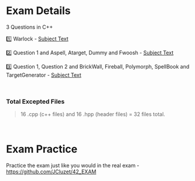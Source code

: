# Exam Details
3 Questions in C++

:one: Warlock - [Subject Text](https://github.com/pasqualerossi/42-School-Exam-Rank-05/tree/main/C%2B%2B%20Module%2000)

:two: Question 1 and Aspell, Atarget, Dummy and Fwoosh - [Subject Text](https://github.com/pasqualerossi/42-School-Exam-Rank-05/tree/main/C%2B%2B%20Module%2001)

:three: Question 1, Question 2 and BrickWall, Fireball, Polymorph, SpellBook and TargetGenerator - [Subject Text](https://github.com/pasqualerossi/42-School-Exam-Rank-05/tree/main/C%2B%2B%20Module%2002)

<br>

### Total Excepted Files

> 16 .cpp (c++ files) and 16 .hpp (header files) = 32 files total.

<br>

# Exam Practice

Practice the exam just like you would in the real exam - https://github.com/JCluzet/42_EXAM
